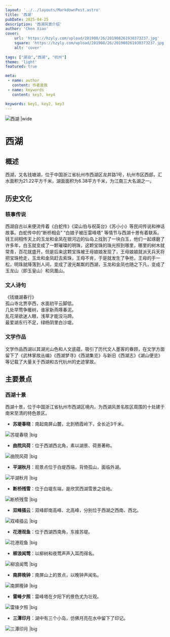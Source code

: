 ```yaml
---
layout: '../../layouts/MarkdownPost.astro'
title: '西湖'
pubDate: 2025-04-25
description: '西湖风景介绍'
author: 'Chen Xiao'
cover:
    url: 'https://hzyly.com/upload/201908/26/201908261930373237.jpg'
    square: 'https://hzyly.com/upload/201908/26/201908261930373237.jpg'
    alt: 'cover'
    
tags: ["湖泊","西湖", "杭州"] 
theme: 'light'
featured: true

meta:
 - name: author
   content: 作者是我
 - name: keywords
   content: key3, key4

keywords: key1, key2, key3
---
```



![西湖 |wide](https://youimg1.c-ctrip.com/target/010551200087eekp5A498_D_10000_1200.jpg?proc=autoorient)


# 西湖

## 概述

西湖，又名钱塘湖，位于中国浙江省杭州市西湖区龙井路1号，杭州市区西部，汇水面积为21.22平方千米，湖面面积为6.38平方千米，为江南三大名湖之一。

## 历史文化

### 轶事传说
西湖自古以来便流传着《白蛇传》《梁山伯与祝英台》《苏小小》等民间传说和神话故事。白蛇传中的“断桥相会” “白娘子被压雷峰塔” 等情节与西湖十景有着联系。钱王祠相传天上的玉龙和金凤在银河边的仙岛上找到了一块白玉，他们一起琢磨了许多年，白玉就变成了一颗璀璨的明珠，这颗宝珠的珠光照到哪里，哪里的树木就常青，百花就盛开。但是后来这颗宝珠被王母娘娘发现了，王母娘娘就派天兵天将把宝珠抢走，玉龙和金凤赶去索珠，王母不肯，于是就发生了争抢，王母的手一松，明珠就降落到人间，变成了波光粼粼的西湖，玉龙和金凤也随之下凡，变成了玉龙山（即玉皇山）和凤凰山。

### 文人诗句
《钱塘湖春行》<br>
孤山寺北贾亭西，水面初平云脚低。<br>
几处早莺争暖树，谁家新燕啄春泥。<br>
乱花渐欲迷人眼，浅草才能没马蹄。<br>
最爱湖东行不足，绿杨阴里白沙堤。<br>

### 文学作品

文学作品西湖以其湖光山色和人文底蕴，吸引了历代文人墨客的眷顾，在文学方面留下了《武林掌故丛编》《西湖梦寻》《西湖集览》与新旧《西湖志》《湖山便览》等记载了大量关于西湖和古代杭州的史迹掌故。

## 主要景点

### 西湖十景

西湖十景，位于中国浙江省杭州市西湖区境内，为西湖风景名胜区周围的十处建于南宋至清的特色景区。

- **苏堤春晓**：南起南屏山麓，北到栖霞岭下，全长近3千米。

![苏堤春晓 |big](https://img1.qunarzz.com/travel/d2/1610/86/f04b5f3723b7aeb5.jpg)

- **曲院风荷**：位于西湖西北角，素以湖景、荷景著称。

![曲院风荷 |big](https://img.zcool.cn/community/01a9e35c0a8374a80121ab5df058bc.jpg@1280w_1l_2o_100sh.jpg)

- **平湖秋月**：观景点位于白堤西端，背倚孤山，面临外湖。

![平湖秋月 |big](https://img.zcool.cn/community/01ee605a2be994a801216e8dd62819.jpg@2o.jpg)

- **断桥残雪**：位于白堤东端，是欣赏西湖雪景之佳地。

![断桥残雪 |big](https://th.bing.com/th/id/R.ee2e75f564f0a9c9b60761eb06b5f785?rik=JoucZncz3EvY4Q&riu=http%3a%2f%2fn.sinaimg.cn%2fsinacn%2fw1280h848%2f20180124%2f17a0-fyqwiqk0954313.jpg&ehk=XJe%2fdNOOqlNxwTCgAqtW%2fFqnWItCY%2f55nwV%2bf3N5vDM%3d&risl=&pid=ImgRaw&r=0)

- **双峰插云**：双峰即南高峰、北高峰，分别位于西湖之西南、西北。

![双峰插云 |big](https://youimg1.c-ctrip.com/target/10090d0000006tnvx11E4.jpg)

- **花港观鱼**：位于西湖西南角，东接苏堤。

![花港观鱼 |big](https://youimg1.c-ctrip.com/target/0100a1200087dhmep7456_D_10000_1200.jpg?proc=autoorient)

- **柳浪闻莺**：以柳树和夜莺声声入耳而得名。

![柳浪闻莺 |big](https://youimg1.c-ctrip.com/target/100g1g000001h86qp6DBB.jpg)

- **南屏晚钟**：南屏山上的景点，以晚钟声闻名。

![南屏晚钟 |big](https://img1.qunarzz.com/travel/d7/1804/ba/13de8f122d7b50b5.jpg)

- **雷峰夕照**：雷峰塔在夕阳下的景色尤为壮观。

![雷锋夕照 |big](https://th.bing.com/th/id/R.e296c158b893caa175b94da78a29cc4a?rik=cDQmLevBGZ5cpQ&riu=http%3a%2f%2fjp.eastday.com%2fimages%2fthumbnailimg%2fmonth_1609%2f201609040130098513.jpg&ehk=HxPN5pgSwGnJAeSxPYuLvdYO2ZTcfKfsWWjddx46CXY%3d&risl=&pid=ImgRaw&r=0)

- **三潭印月**：湖中有三个小岛，仿佛月亮在水中留下了印记。

![三潭印月 |big](https://youimg1.c-ctrip.com/target/010551200087eekp5A498_D_10000_1200.jpg?proc=autoorient)



